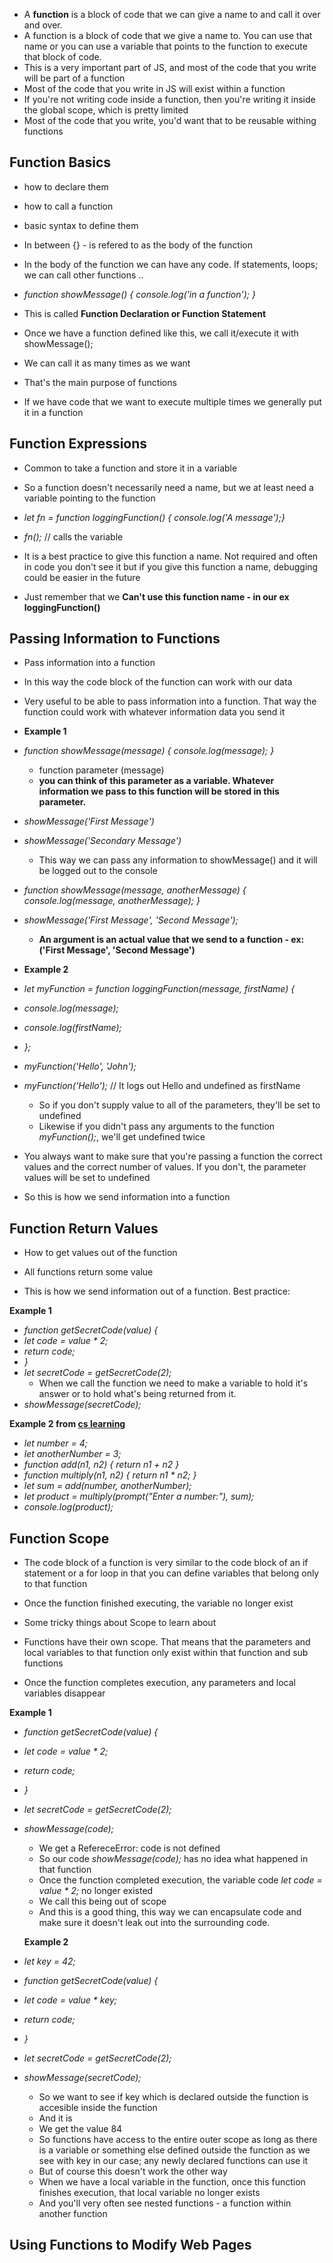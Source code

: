 - A **function** is a block of code that we can give a name to and call it over and over.
- A function is a block of code that we give a name to. You can use that name or you can use a variable that points to the function to execute that block of code.
- This is a very important part of JS, and most of the code that you write will be part of a function
- Most of the code that you write in JS will exist within a function
- If you're not writing code inside a function, then you're writing it inside the global scope, which is pretty limited
- Most of the code that you write, you'd want that to be reusable withing functions

## Function Basics

- how to declare them
- how to call a function
- basic syntax to define them

- In between {} - is refered to as the body of the function
- In the body of the function we can have any code. If statements, loops; we can call other functions ..

- _function showMessage() { console.log('in a function'); }_
- This is called **Function Declaration or Function Statement**
- Once we have a function defined like this, we call it/execute it with showMessage();
- We can call it as many times as we want
- That's the main purpose of functions
- If we have code that we want to execute multiple times we generally put it in a function

## Function Expressions

- Common to take a function and store it in a variable
- So a function doesn't necessarily need a name, but we at least need a variable pointing to the function

- _let fn = function loggingFunction() { console.log('A message');}_
- _fn();_ // calls the variable
- It is a best practice to give this function a name. Not required and often in code you don't see it but if you give this function a name, debugging could be easier in the future
- Just remember that we **Can't use this function name - in our ex loggingFunction()**

## Passing Information to Functions

- Pass information into a function
- In this way the code block of the function can work with our data
- Very useful to be able to pass information into a function. That way the function could work with whatever information data you send it

- **Example 1**
- _function showMessage(message) { console.log(message); }_
  - function parameter (message)
  - **you can think of this parameter as a variable. Whatever information we pass to this function will be stored in this parameter.**
- _showMessage('First Message')_
- _showMessage('Secondary Message')_

  - This way we can pass any information to showMessage() and it will be logged out to the console

- _function showMessage(message, anotherMessage) { console.log(message, anotherMessage); }_
- _showMessage('First Message', 'Second Message');_

  - **An argument is an actual value that we send to a function - ex: ('First Message', 'Second Message')**

- **Example 2**
- _let myFunction = function loggingFunction(message, firstName) {_
- _console.log(message);_
- _console.log(firstName);_
- _};_
- _myFunction('Hello', 'John');_
- _myFunction('Hello');_ // It logs out Hello and undefined as firstName

  - So if you don't supply value to all of the parameters, they'll be set to undefined
  - Likewise if you didn't pass any arguments to the function _myFunction();_, we'll get undefined twice

- You always want to make sure that you're passing a function the correct values and the correct number of values. If you don't, the parameter values will be set to undefined
- So this is how we send information into a function

## Function Return Values

- How to get values out of the function
- All functions return some value

- This is how we send information out of a function. Best practice:

**Example 1**

- _function getSecretCode(value) {_
- _let code = value \* 2;_
- _return code;_
- _}_
- _let secretCode = getSecretCode(2);_
  - When we call the function we need to make a variable to hold it's answer or to hold what's being returned from it.
- _showMessage(secretCode);_

**Example 2 from [cs learning](https://www.youtube.com/watch?v=FioqUnOGlq8)**

- _let number = 4;_
- _let anotherNumber = 3;_
- _function add(n1, n2) { return n1 + n2 }_
- _function multiply(n1, n2) { return n1 \* n2; }_
- _let sum = add(number, anotherNumber);_
- _let product = multiply(prompt("Enter a number:"), sum);_
- _console.log(product);_

## Function Scope

- The code block of a function is very similar to the code block of an if statement or a for loop in that you can define variables that belong only to that function
- Once the function finished executing, the variable no longer exist
- Some tricky things about Scope to learn about

- Functions have their own scope. That means that the parameters and local variables to that function only exist within that function and sub functions
- Once the function completes execution, any parameters and local variables disappear

**Example 1**

- _function getSecretCode(value) {_
- _let code = value \* 2;_
- _return code;_
- _}_
- _let secretCode = getSecretCode(2);_
- _showMessage(code);_

  - We get a RefereceError: code is not defined
  - So our code _showMessage(code);_ has no idea what happened in that function
  - Once the function completed execution, the variable code _let code = value \* 2;_ no longer existed
  - We call this being out of scope
  - And this is a good thing, this way we can encapsulate code and make sure it doesn't leak out into the surrounding code.

  **Example 2**

- _let key = 42;_
- _function getSecretCode(value) {_
- _let code = value \* key;_
- _return code;_
- _}_
- _let secretCode = getSecretCode(2);_
- _showMessage(secretCode);_
  - So we want to see if key which is declared outside the function is accesible inside the function
  - And it is
  - We get the value 84
  - So functions have access to the entire outer scope as long as there is a variable or something else defined outside the function as we see with key in our case; any newly declared functions can use it
  - But of course this doesn't work the other way
  - When we have a local variable in the function, once this function finishes execution, that local variable no longer exists
  - And you'll very often see nested functions - a function within another function

## Using Functions to Modify Web Pages
